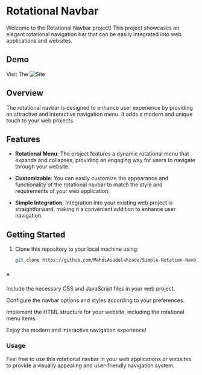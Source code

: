 # Rotational Navbar

Welcome to the Rotational Navbar project! This project showcases an elegant rotational navigation bar that can be easily integrated into web applications and websites.

## Demo

Visit The ![Site](https://mahdiasadolahzade.github.io/Simple-Rotation-Navbar/)

## Overview

The rotational navbar is designed to enhance user experience by providing an attractive and interactive navigation menu. It adds a modern and unique touch to your web projects.

## Features

- **Rotational Menu**: The project features a dynamic rotational menu that expands and collapses, providing an engaging way for users to navigate through your website.

- **Customizable**: You can easily customize the appearance and functionality of the rotational navbar to match the style and requirements of your web application.

- **Simple Integration**: Integration into your existing web project is straightforward, making it a convenient addition to enhance user navigation.

## Getting Started

1. Clone this repository to your local machine using:

   ```bash
   git clone https://github.com/MahdiAsadolahzade/Simple-Rotation-Navbar.git

### *
   Include the necessary CSS and JavaScript files in your web project.

Configure the navbar options and styles according to your preferences.

Implement the HTML structure for your website, including the rotational menu items.

Enjoy the modern and interactive navigation experience!

### Usage
Feel free to use this rotational navbar in your web applications or websites to provide a visually appealing and user-friendly navigation system.

